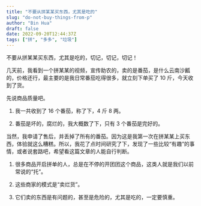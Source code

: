 ```yaml
---
title: "不要从拼某某买东西，尤其是吃的"
slug: "do-not-buy-things-from-p"
author: "Bin Hua"
draft: false
date: 2022-09-20T12:44:37Z
tags: ["拼", "多多", "垃圾"]
---
```


不要从拼某某买东西，尤其是吃的，切记，切记，切记！

几天前，我看到一个拼某某的视频，宣传助农的，卖的是番茄，是什么云南沙瓤的，价格还行，最主要的是我日常番茄吃得很多，就立刻下单买了 10 斤，今天收到了货。

先说商品质量吧。

1. 我一共收到了 16 个番茄，称了下，4 斤 8 两。

2. 番茄是坏的，腐烂的，我大概数了下，只有 3 个番茄是完好的。

当然，我申请了售后，并丢掉了所有的番茄。因为这是我第一次在拼某某上买东西，体验就这么糟糕。所以，我花了点时间研究了下，发现了一些比较“有趣”的事情，或者说套路吧，希望看这篇文章的人能自行判断。

1. 很多商品开启拼单的人，总是在不停的开团团这个商品，这类人就是我们以前常说的“托”。

2. 这些商家的模式是“卖烂货”。

3. 它们卖的东西是有问题的，甚至是危险的，尤其是吃的，一定要慎重。
